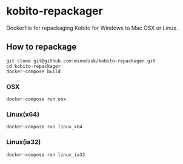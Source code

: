 # kobito-repackager

Dockerfile for repackaging Kobito for Windows to Mac OSX or Linux.

## How to repackage

```bash:terminal
git clone git@github.com:minodisk/kobito-repackager.git
cd kobito-repackager
docker-compose build
```

### OSX

```bash:terminal
docker-compose run osx
```

### Linux(x64)

```bash:terminal
docker-compose run linux_x64
```

### Linux(ia32)

```bash:terminal
docker-compose run linux_ia32
```

